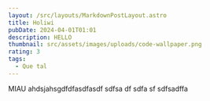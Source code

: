 ```yaml
---
layout: /src/layouts/MarkdownPostLayout.astro
title: Holiwi
pubDate: 2024-04-01T01:01
description: HELLO
thumbnail: src/assets/images/uploads/code-wallpaper.png
rating: 3
tags:
  - Que tal
---
```

MIAU ahdsjahsgdfdfasdfasdf sdfsa df sdfa sf sdfsadffa
